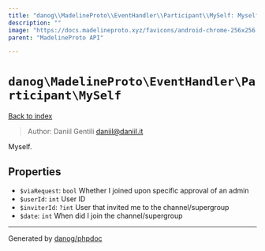 ```yaml
---
title: "danog\\MadelineProto\\EventHandler\\Participant\\MySelf: Myself."
description: ""
image: "https://docs.madelineproto.xyz/favicons/android-chrome-256x256.png"
parent: "MadelineProto API"

---
```

# `danog\MadelineProto\EventHandler\Participant\MySelf`
[Back to index](../../../../index.html)

> Author: Daniil Gentili <daniil@daniil.it>  
  

Myself.  



## Properties
* `$viaRequest`: `bool` Whether I joined upon specific approval of an admin
* `$userId`: `int` User ID
* `$inviterId`: `?int` User that invited me to the channel/supergroup
* `$date`: `int` When did I join the channel/supergroup
---
Generated by [danog/phpdoc](https://phpdoc.daniil.it)
